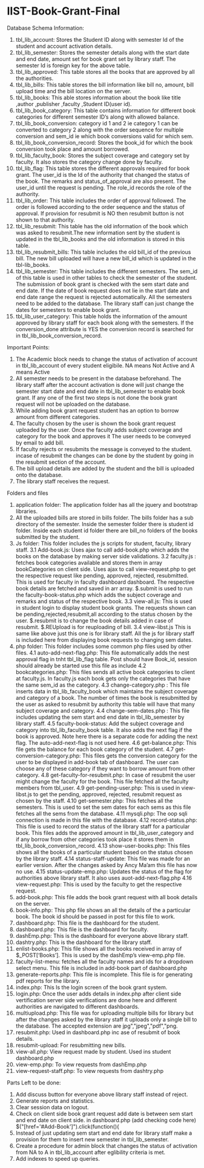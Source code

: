 # IIST-Book-Grant-Final

Database Schema Information:
1.	tbl_lib_account: Stores the Student ID along with semester Id of the student and account activation details.
2.	tbl_lib_semester: Stores the semester details along with the start date and end date, amount set for book grant set by library staff. The semester Id is foreign key for the above table.
3.	tbl_lib_approved: This table stores all the books that are approved  by all the authorities.
4.	tbl_lib_bills: This table stores the bill information like bill no, amount, bill upload time and the bill location on the server.
5.	tbl_lib_books: This able stores information about the book like title ,author ,publisher ,faculty ,Student ID(user id). 
6.	tbl_lib_book_category: This table contains information for different book categories for different semester ID’s along with allowed balance.
7.	tbl_lib_book_conversion: category id 1 and 2 ie category 1 can be converted to category 2 along with the order sequence for multiple conversion and sem_id ie which book conversions valid for which sem.
8.	tbl_lib_book_conversion_record: Stores the book_id for which the book conversion took place and amount borrowed.
9.	tbl_lib_faculty_book: Stores the subject coverage and category set by faculty. It also stores the category change done by faculty. 
10.	tbl_lib_flag: This table stores the different approvals required for book grant. The user_id is the Id of the authority that changed the status of the book.  The remarks and status_of_approval are also present. The user_id until the request is pending. The role_id records the role of the authority.
11.	tbl_lib_order: This table includes the order of approval followed. The order is followed according to the order sequence and the status of approval. If provision for resubmit is NO then  resubmit button is not shown to that authority.
12.	tbl_lib_resubmit: This table has the old information of the book which was asked to resubmit.The new information sent by the student is updated in the tbl_lib_books and the old information is stored in this table.
13.	tbl_lib_resubmit_bills: This table includes the old bill_id of the previous bill. The new bill uploaded will have a new bill_id which is updated in the tbl-lib_books. 
14.	tbl_lib_semester: This table includes the different semesters. The sem_id of this table is used in other tables to check the semester of the student. The submission of book grant is checked with the sem start date and end date. If the date of book request does not lie in the start date and end date range the request is rejected automatically. All the semesters need to be added to the database. The library staff can just change the dates for semesters to enable book grant.
15.	tbl_lib_user_category: This table holds the information of the amount approved by library staff for each book along with the semesters. If the conversion_done attribute is YES the conversion record is searched for in tbl_lib_book_conversion_record.

Important Points:
1.	The Academic block needs to change the status of activation of account in tbl_lib_account of every student eligibile.
NA means Not Active and A means Active
2.	All semester needs to be present in the database beforehand. The library staff after the account activation is done will just change the semester start date and end date in tbl_lib_semester to enable book grant. If any one of the first two steps is not done the book grant request will not be uploaded on the database.
3.	While adding book grant request student has an option to borrow amount from different categories.
4.	The faculty chosen by the user is shown the book grant request uploaded by the user. Once the faculty adds subject coverage and category for the book and approves it The user needs to be conveyed by email to add bill.
5.	If faculty rejects or resubmits the message is conveyed to the student. incase of resubmit the changes can be done by the student by going in the resubmit section of the account.
6.	The bill upload details are added by the student and the bill is uploaded onto the database.
7.	The library staff receives the request.

Folders and files
1.	application folder: The application folder has all the jquery and bootstrap libraries.
2.	All the uploaded bills are stored in bills folder. The bills folder has a sub directory of the semester. Inside the semester folder there is student id folder. Inside each student id folder there are bill_no folders of the books submitted by the student.
3.	Js folder: This folder includes the js scripts for student, faculty, library staff.
3.1	Add-book.js: Uses ajax to call add-book.php which adds the books on the database by making server side validations.
3.2	faculty.js : fetches book categories available and stores them in array bookCategories on client side. Uses ajax to call view-request.php to get the respective request like pending, approved, rejected, resubmitted. This is used for faculty in faculty dashboard dashboard. The respective book details are fetched and saved in arr array. $.submit is used to run the faculty-book-status.php which adds the subject coverage and remarks and status of the respective book.
3.3	view-all.js: This is used in student login to display student book grants. The requests shown can be pending,rejected,resubmit,all according to the status chosen by the user. $.resubmit is to change the book details added in case of resubmit. $.REUpload is for reuploading of bill.
3.4	view-libst.js This is same like above just this one is for library staff. All the js for library staff is included here from displaying book requests to changing sem dates.
4.	php folder: This folder includes some common php files used by other files.
4.1	auto-add-next-flag.php: This file automatically adds the nest approval flag in tnht tbl_lib_flag table. Post should have Book_id, session should already be started use this file as include
4.2	bookcategories.php: This files sends all active book categories to client at faculty.js. In faculty.js each book gets only the categories that have the same sem_id as the category. 
4.3	change-category.php : This file inserts data in tbl_lib_faculty_book which maintains the subject coverage and category of a book. The number of times the book is resubmitted by the user as asked to resubmit by authority  this table will have that many subject coverage and category.
4.4	change-sem-dates.php : This file includes updating the sem start and end date in tbl_lib_semester by library staff.
4.5	faculty-book-status: Add  the subject coverage and category into tbl_lib_faculty_book table. It also adds the next flag if the book is approved. Note here there is a separate code for adding the next flag. The auto-add-next-flag is not used here.
4.6	get-balance.php: This file gets the balance for each book category of the student.
4.7	get-conversion-category.php:  This files gets the conversion category for the user to be displayed in add-book tab of dashboard. The user can choose any of these category if they want to borrow amount from other category.
4.8	get-faculty-for-resubmit.php: In case of resubmit the user might change the faculty for the book. This file fetched all the faculty members from tbl_user.
4.9	get-pending-user.php: This is used in view-libst.js to get the pending, approved, rejected, resubmit request as chosen by the staff.
4.10	get-semester.php: This fetches all the semesters. This is used to set the sem dates for each sems as this file fetches all the sems from the database.
4.11	mysqli.php: The oop sqli connection is made in this file with the database.
4.12	record-status.php: This file is used to record the status of the library staff for a particular book. This files adds the approved amount in tbl_lib_user_category and if any borrow from other categories took place it stores them in tbl_lib_book_conversion_record.
4.13	show-user-books.php: This files shows all the books of a particular student based on the status chosen by the library staff.
4.14	status-staff-update: This file was made for an earlier version. After the changes asked by Ancy Ma’am this file has now no use.
4.15	status-update-emp.php: Updates the status of the flag for authorities above library staff. It also uses auot-add-next-flag.php
4.16	view-request.php: This is used by the faculty to get the respective request.
5.	add-book.php: This file adds the book grant request with all book  details on the server.
6.	book-info.php: This php file shows an all the details of the a particular book. The book id should be passed in post for this file to work.
7.	dashboard.php: This file is the dashboard for the student.
8.	dashboard.php: This file is the dashboard for faculty.
9.	dashEmp.php: This is the dashboard for everyone above library staff.
10.	dashtry.php: This is the dashboard for the library staff.
11.	enlist-books.php: This file shows all the books received in array of $_POST[‘Books’]. This is used by the dashEmp’s view-emp.php file.
12.	faculty-list-menu: fetches all the faculty names and ids for a dropdown select menu. This file is included in add-book part of dashboard.php
13.	 generate-reports.php: This file is incomplete. This file is for generating pdf reports for the library.
14.	index.php: This Is the login screen of the book grant system.
15.	login.php: Once the user adds details in index.php after client side vertification server side verifications are done here and different authorities are navigated to different dashboards.
16.	multiupload.php: This file was for uploading multiple bills for library but after the changes asked by the library staff it uploads only  a single bill to the database. The accepted extension are jpg","jpeg","pdf","png.
17.	resubmit.php: Used in dashboard.php inc ase of resubmit of book details.
18.	resubmit-upload: For resubmitting new bills.
19.	 view-all.php: View request made by student. Used ins student dashboard.php
20.	 view-emp.php: To view requests from dashEmp.php
21.	view-request-staff.php:  To view requests from dashtry.php


Parts Left to be done:
1.	Add discuss button for everyone above library staff instead of reject.
2.	Generate reports and statistics.
3.	Clear session data on logout.
4.	Check on client side book grant request add date is between sem start and end date on client side. 
in dashboard.php (add checking code here)
 $("[href='#Add-Book']").click(function(){
5.	Instead of just updating sem start and end date for library staff make a provision for them to insert new semester in tbl_lib_semester.
6.	Create a procedure for admin block that changes the status of activation from NA to A in tbl_lib_account after eglibility criteria is met.
7.	Add indexes to speed up queries.






